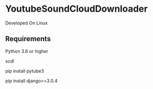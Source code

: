 # YoutubeSoundCloudDownloader
Developed On Linux


## Requirements

Python 3.6 or higher

scdl

pip install pytube3

pip install django==3.0.4
